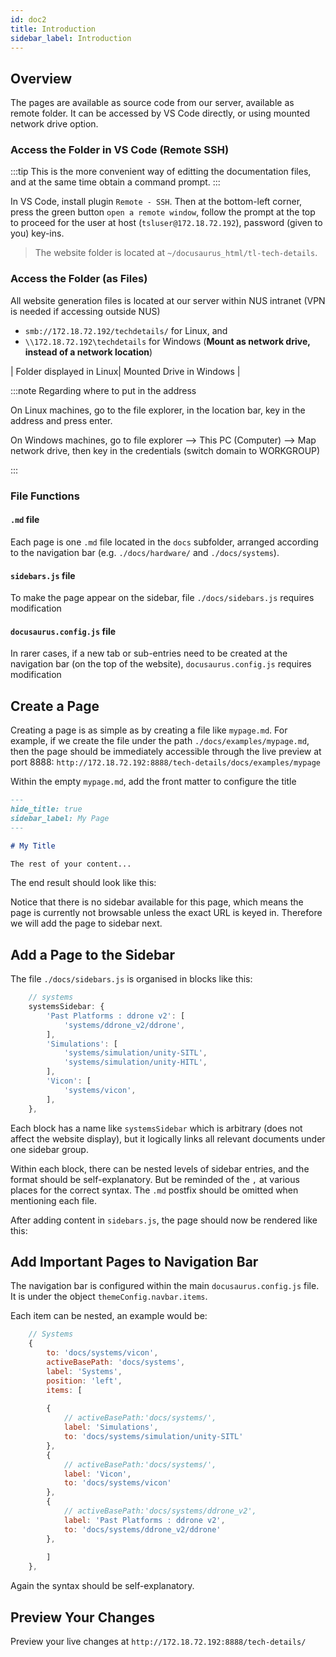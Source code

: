 ```yaml
---
id: doc2
title: Introduction
sidebar_label: Introduction
---
```


## Overview

The pages are available as source code from our server, available as remote folder. It can be accessed by VS Code directly, or using mounted network drive option.

### Access the Folder in VS Code (Remote SSH)
:::tip
This is the more convenient way of editting the documentation files, and at the same time obtain a command prompt.
:::

In VS Code, install plugin `Remote - SSH`. Then at the bottom-left corner, press the green button `open a remote window`, follow the prompt at the top to proceed for the user at host (`tsluser@172.18.72.192`), password (given to you) key-ins.

> The website folder is located at `~/docusaurus_html/tl-tech-details`.


### Access the Folder (as Files)
All website generation files is located at our server within NUS intranet (VPN is needed if accessing outside NUS)
- `smb://172.18.72.192/techdetails/` for Linux, and
- `\\172.18.72.192\techdetails` for Windows (**Mount as network drive, instead of a network location**)


| Folder displayed in Linux| Mounted Drive in Windows |

:::note Regarding where to put in the address

On Linux machines, go to the file explorer, in the location bar, key in the address and press enter.



On Windows machines, go to file explorer --> This PC (Computer) --> Map network drive, then key in the credentials (switch domain to WORKGROUP)


:::

### File Functions

#### `.md` file
Each page is one `.md` file located in the `docs` subfolder, arranged according to the navigation bar (e.g. `./docs/hardware/` and `./docs/systems`).

#### `sidebars.js` file
To make the page appear on the sidebar, file `./docs/sidebars.js` requires modification

#### `docusaurus.config.js` file
In rarer cases, if a new tab or sub-entries need to be created at the navigation bar (on the top of the website), `docusaurus.config.js` requires modification

## Create a Page

Creating a page is as simple as by creating a file like `mypage.md`. For example, if we create the file under the path `./docs/examples/mypage.md`, then the page should be immediately accessible through the live preview at port 8888: 
`http://172.18.72.192:8888/tech-details/docs/examples/mypage`

Within the empty `mypage.md`, add the front matter to configure the title

``` markdown
---
hide_title: true
sidebar_label: My Page
---

# My Title

The rest of your content...
```

The end result should look like this:


Notice that there is no sidebar available for this page, which means the page is currently not browsable unless the exact URL is keyed in. Therefore we will add the page to sidebar next.

## Add a Page to the Sidebar

The file `./docs/sidebars.js` is organised in blocks like this:

``` js
    // systems
    systemsSidebar: {
        'Past Platforms : ddrone v2': [
            'systems/ddrone_v2/ddrone',
        ],
        'Simulations': [
            'systems/simulation/unity-SITL',
            'systems/simulation/unity-HITL',
        ],
        'Vicon': [
            'systems/vicon',
        ],
    },
```

Each block has a name like `systemsSidebar` which is arbitrary (does not affect the website display), but it logically links all relevant documents under one sidebar group.

Within each block, there can be nested levels of sidebar entries, and the format should be self-explanatory. But be reminded of the `,` at various places for the correct syntax. The `.md` postfix should be omitted when mentioning each file.

After adding content in `sidebars.js`, the page should now be rendered like this:


## Add Important Pages to Navigation Bar

The navigation bar is configured within the main `docusaurus.config.js` file. It is under the object `themeConfig.navbar.items`.

Each item can be nested, an example would be:

``` js
    // Systems
    {
        to: 'docs/systems/vicon',
        activeBasePath: 'docs/systems',
        label: 'Systems',
        position: 'left',
        items: [
        
        {
            // activeBasePath:'docs/systems/',
            label: 'Simulations',
            to: 'docs/systems/simulation/unity-SITL'
        },
        {
            // activeBasePath:'docs/systems/',
            label: 'Vicon',
            to: 'docs/systems/vicon'
        },
        {
            // activeBasePath:'docs/systems/ddrone_v2',
            label: 'Past Platforms : ddrone v2',
            to: 'docs/systems/ddrone_v2/ddrone'
        },
        
        ]
    },
```

Again the syntax should be self-explanatory.

## Preview Your Changes
Preview your live changes at `http://172.18.72.192:8888/tech-details/`